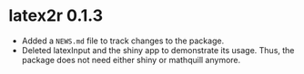 # latex2r 0.1.3

* Added a `NEWS.md` file to track changes to the package.
* Deleted latexInput and the shiny app to demonstrate its usage.
  Thus, the package does not need either shiny or mathquill anymore.
